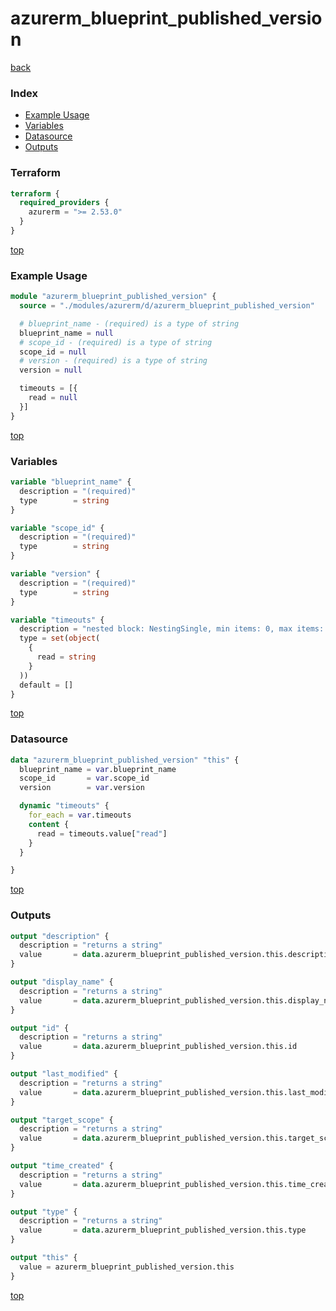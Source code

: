 # azurerm_blueprint_published_version

[back](../azurerm.md)

### Index

- [Example Usage](#example-usage)
- [Variables](#variables)
- [Datasource](#datasource)
- [Outputs](#outputs)

### Terraform

```terraform
terraform {
  required_providers {
    azurerm = ">= 2.53.0"
  }
}
```

[top](#index)

### Example Usage

```terraform
module "azurerm_blueprint_published_version" {
  source = "./modules/azurerm/d/azurerm_blueprint_published_version"

  # blueprint_name - (required) is a type of string
  blueprint_name = null
  # scope_id - (required) is a type of string
  scope_id = null
  # version - (required) is a type of string
  version = null

  timeouts = [{
    read = null
  }]
}
```

[top](#index)

### Variables

```terraform
variable "blueprint_name" {
  description = "(required)"
  type        = string
}

variable "scope_id" {
  description = "(required)"
  type        = string
}

variable "version" {
  description = "(required)"
  type        = string
}

variable "timeouts" {
  description = "nested block: NestingSingle, min items: 0, max items: 0"
  type = set(object(
    {
      read = string
    }
  ))
  default = []
}
```

[top](#index)

### Datasource

```terraform
data "azurerm_blueprint_published_version" "this" {
  blueprint_name = var.blueprint_name
  scope_id       = var.scope_id
  version        = var.version

  dynamic "timeouts" {
    for_each = var.timeouts
    content {
      read = timeouts.value["read"]
    }
  }

}
```

[top](#index)

### Outputs

```terraform
output "description" {
  description = "returns a string"
  value       = data.azurerm_blueprint_published_version.this.description
}

output "display_name" {
  description = "returns a string"
  value       = data.azurerm_blueprint_published_version.this.display_name
}

output "id" {
  description = "returns a string"
  value       = data.azurerm_blueprint_published_version.this.id
}

output "last_modified" {
  description = "returns a string"
  value       = data.azurerm_blueprint_published_version.this.last_modified
}

output "target_scope" {
  description = "returns a string"
  value       = data.azurerm_blueprint_published_version.this.target_scope
}

output "time_created" {
  description = "returns a string"
  value       = data.azurerm_blueprint_published_version.this.time_created
}

output "type" {
  description = "returns a string"
  value       = data.azurerm_blueprint_published_version.this.type
}

output "this" {
  value = azurerm_blueprint_published_version.this
}
```

[top](#index)